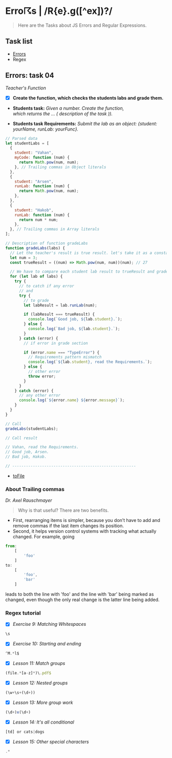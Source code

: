 # Erro☈s | /R{e}.g([^ex])?/

> Here are the Tasks about JS Errors and Regular Expressions.

## Task list

- [Errors](https://github.com/Vahan11/first_repo/tree/main/lesson-14-18-05-2021/error)
- Regex

## Errors: task 04
_Teacher's Function_

- [x] **Create the function, which checks the students labs and grade them.**

- __Students task:__ _Given a number. Create the function,_  
_which returns the ... ( description of the task ))._

- __Students task Requirements:__
_Submit the lab as an object: {student: yourName, runLab: yourFunc}._

```Javascript
// Parsed data
let studentLabs = [
  {
    student: "Vahan",
    myCode: function (num) {
      return Math.pow(num, num);
    }, // Trailing commas in Object literals
  },
  {
    student: "Arsen",
    runLab: function (num) {
      return Math.pow(num, num);
    },
  },
  {
    student: "Hakob",
    runLab: function (num) {
      return num * num;
    },
  }, // Trailing commas in Array literals
];

// Description of function gradeLabs
function gradeLabs(labs) {
  // Let the teacher's result is true result. let's take it as a constant :)
  let num = 3;
  const trueResult = ((num) => Math.pow(num, num))(num); // 27

  // We have to compare each student lab result to trueResult and grade.
  for (let lab of labs) {
    try {
      // to catch if any error
      // and
      try {
        // to grade
        let labResult = lab.runLab(num);

        if (labResult === trueResult) {
          console.log(`Good job, ${lab.student}.`);
        } else {
          console.log(`Bad job, ${lab.student}.`);
        }
      } catch (error) {
        // if error in grade section

        if (error.name === "TypeError") {
          // Requirements pattern mismatch
          console.log(`${lab.student}, read the Requirements.`);
        } else {
          // other error
          throw error;
        }
      }
    } catch (error) {
      // any other error
      console.log(`${error.name} ${error.message}`);
    }
  }
}

// Call
gradeLabs(studentLabs);

// Call result

// Vahan, read the Requirements.
// Good job, Arsen.
// Bad job, Hakob.

// ------------------------------------------------------

```
- [toFile](https://github.com/Vahan11/first_repo/blob/main/lesson-14-18-05-2021/error/task-04-teacher.js)
### About Trailing commas
_Dr. Axel Rauschmayer_

> Why is that useful? There are two benefits.

- First, rearranging items is simpler, because you don’t have to add and remove
  commas if the last item changes its position.
- Second, it helps version control systems with tracking what actually changed. 
For example, going 
```Javascript
from:
    [
        'foo'
    ]
to:
    [
        'foo',
        'bar'
    ]
```
leads to both the line with 'foo' and the line with 'bar' being marked as changed,
even though the only real change is the latter line being added.

### Regex tutorial
- [x] _Exercise 9: Matching Whitespaces_
```Javascript
\s
```
- [x] _Exercise 10: Starting and ending_
```Javascript
^M.*l$
```
- [x] _Lesson 11: Match groups_
```Javascript
(file.*[a-z]*)\.pdf$
```
- [x] _Lesson 12: Nested groups_
```Javascript
(\w+\s+(\d+))
```
- [x] _Lesson 13: More group work_
```Javascript
(\d+)x(\d+)
```
- [x] _Lesson 14: It's all conditional_
```Javascript
[td] or cats|dogs
```
- [x] _Lesson 15: Other special characters_
```Javascript
.*
```